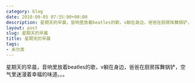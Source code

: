 ```yaml
---
category: blog
date: 2010-09-05 07:35:00+00:00
description: 星期天的早晨，音响里放着beatles的歌，v躺在身边，爸爸在厨房挥舞锅铲，空气
layout: post
slug: 星期天的早晨
title: 星期天的早晨
tags:
- 未分类
---
```


星期天的早晨，音响里放着beatles的歌，v躺在身边，爸爸在厨房挥舞锅铲，空气里迷漫着幸福的味道。。。
